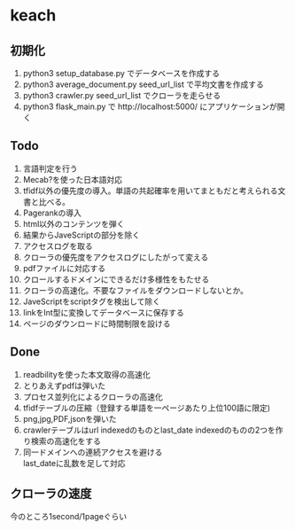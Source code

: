 # keach

## 初期化
1. python3 setup_database.py でデータベースを作成する
2. python3 average_document.py seed_url_list で平均文書を作成する
3. python3 crawler.py seed_url_list でクローラを走らせる
4. python3 flask_main.py で http://localhost:5000/ にアプリケーションが開く

## Todo
1. 言語判定を行う
3. Mecab?を使った日本語対応
4. tfidf以外の優先度の導入。単語の共起確率を用いてまともだと考えられる文書と比べる。
5. Pagerankの導入
7. html以外のコンテンツを弾く
8. 結果からJaveScriptの部分を除く
9. アクセスログを取る
10. クローラの優先度をアクセスログにしたがって変える
11. pdfファイルに対応する
12. クロールするドメインにできるだけ多様性をもたせる
13. クローラの高速化。不要なファイルをダウンロードしないとか。
14. JaveScriptをscriptタグを検出して除く
15. linkをInt型に変換してデータベースに保存する
18. ページのダウンロードに時間制限を設ける

## Done
1. readbilityを使った本文取得の高速化
2. とりあえずpdfは弾いた
2. プロセス並列化によるクローラの高速化
6. tfidfテーブルの圧縮（登録する単語を一ページあたり上位100語に限定)
16. png,jpg,PDF,jsonを弾いた
19. crawlerテーブルはurl indexedのものとlast_date indexedのものの2つを作り検索の高速化をする
17. 同一ドメインへの連続アクセスを避ける  
last_dateに乱数を足して対応

## クローラの速度
今のところ1second/1pageぐらい
